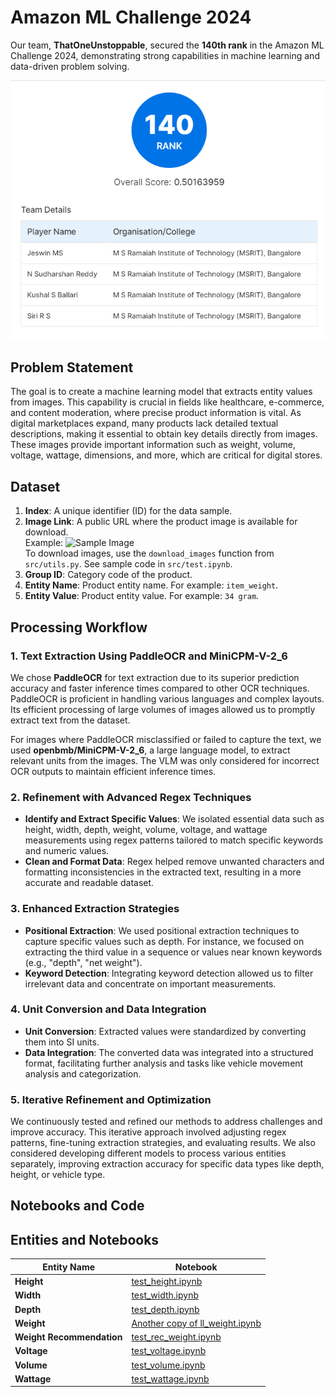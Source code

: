 # Amazon ML Challenge 2024

Our team, **ThatOneUnstoppable**, secured the **140th rank** in the Amazon ML Challenge 2024, demonstrating strong capabilities in machine learning and data-driven problem solving.



![140](Acheivement.png)

## Problem Statement

The goal is to create a machine learning model that extracts entity values from images. This capability is crucial in fields like healthcare, e-commerce, and content moderation, where precise product information is vital. As digital marketplaces expand, many products lack detailed textual descriptions, making it essential to obtain key details directly from images. These images provide important information such as weight, volume, voltage, wattage, dimensions, and more, which are critical for digital stores.

## Dataset

1. **Index**: A unique identifier (ID) for the data sample.
2. **Image Link**: A public URL where the product image is available for download.  
   Example: ![Sample Image](https://m.media-amazon.com/images/I/71XfHPR36-L.jpg)  
   To download images, use the `download_images` function from `src/utils.py`. See sample code in `src/test.ipynb`.
3. **Group ID**: Category code of the product.
4. **Entity Name**: Product entity name. For example: `item_weight`.
5. **Entity Value**: Product entity value. For example: `34 gram`.

## Processing Workflow

### 1. Text Extraction Using PaddleOCR and MiniCPM-V-2_6

We chose **PaddleOCR** for text extraction due to its superior prediction accuracy and faster inference times compared to other OCR techniques. PaddleOCR is proficient in handling various languages and complex layouts. Its efficient processing of large volumes of images allowed us to promptly extract text from the dataset.

For images where PaddleOCR misclassified or failed to capture the text, we used **openbmb/MiniCPM-V-2_6**, a large language model, to extract relevant units from the images. The VLM was only considered for incorrect OCR outputs to maintain efficient inference times.

### 2. Refinement with Advanced Regex Techniques

- **Identify and Extract Specific Values**: We isolated essential data such as height, width, depth, weight, volume, voltage, and wattage measurements using regex patterns tailored to match specific keywords and numeric values.
- **Clean and Format Data**: Regex helped remove unwanted characters and formatting inconsistencies in the extracted text, resulting in a more accurate and readable dataset.

### 3. Enhanced Extraction Strategies

- **Positional Extraction**: We used positional extraction techniques to capture specific values such as depth. For instance, we focused on extracting the third value in a sequence or values near known keywords (e.g., "depth", "net weight").
- **Keyword Detection**: Integrating keyword detection allowed us to filter irrelevant data and concentrate on important measurements.

### 4. Unit Conversion and Data Integration

- **Unit Conversion**: Extracted values were standardized by converting them into SI units.
- **Data Integration**: The converted data was integrated into a structured format, facilitating further analysis and tasks like vehicle movement analysis and categorization.

### 5. Iterative Refinement and Optimization

We continuously tested and refined our methods to address challenges and improve accuracy. This iterative approach involved adjusting regex patterns, fine-tuning extraction strategies, and evaluating results. We also considered developing different models to process various entities separately, improving extraction accuracy for specific data types like depth, height, or vehicle type.

## Notebooks and Code

## Entities and Notebooks

| Entity Name           | Notebook                                                                 |
|-----------------------|--------------------------------------------------------------------------|
| **Height**            | [test_height.ipynb](<https://colab.research.google.com/drive/1Hc1vO-L_PpurQ6r4K8cWcybGD6FuI60l>)                         |
| **Width**             | [test_width.ipynb](<https://colab.research.google.com/drive/1Yl-R3Ws5Gite-Vj6oircxJImXjjqWNAK>)                           |
| **Depth**             | [test_depth.ipynb](<https://colab.research.google.com/drive/1AImdOP0p6aE9RLMaWikO8PQaf0BF-ZwC?usp=sharing>)                           |
| **Weight**            | [Another copy of ll_weight.ipynb](<https://colab.research.google.com/drive/12jHBYxOvE2uJgjJjPj5msBdR-xyYRZ-6?usp=sharing>)             |
| **Weight Recommendation** | [test_rec_weight.ipynb](<https://colab.research.google.com/drive/12jHBYxOvE2uJgjJjPj5msBdR-xyYRZ-6?usp=sharing>)             |
| **Voltage**    | [test_voltage.ipynb](<https://colab.research.google.com/drive/1YnLwNDscWK0WYmicxtEjDoTW_PBzMlKQ?usp=sharing>)                 |
| **Volume**            | [test_volume.ipynb](<https://colab.research.google.com/drive/1tz9RcX2VH4ABSs2D2w2eEvAIULd2Dj2O?usp=sharing>)                         |
| **Wattage**      | [test_wattage.ipynb](<https://colab.research.google.com/drive/1QOTueQ7COKy8aE4TAH74AhpiCEiYUMdk?usp=sharing>)                 |


